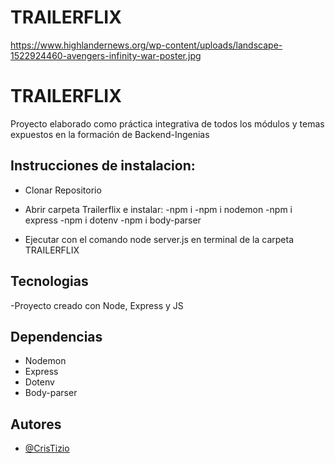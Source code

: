 # TRAILERFLIX

https://www.highlandernews.org/wp-content/uploads/landscape-1522924460-avengers-infinity-war-poster.jpg

# TRAILERFLIX

Proyecto elaborado como práctica integrativa de todos los módulos y temas expuestos en la formación de Backend-Ingenias

## Instrucciones de instalacion:
 - Clonar Repositorio
 - Abrir carpeta Trailerflix e instalar:
    -npm i
    -npm i nodemon
    -npm i express
    -npm i dotenv
    -npm i body-parser

- Ejecutar con el comando node server.js en terminal de la carpeta TRAILERFLIX


## Tecnologias

-Proyecto creado con Node, Express y JS

## Dependencias

- Nodemon
- Express
- Dotenv
- Body-parser

## Autores
- [@CrisTizio](https://github.com/ctizio)
